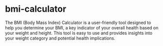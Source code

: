 # bmi-calculator
The BMI (Body Mass Index) Calculator is a user-friendly tool designed to help you determine your BMI, a key indicator of your overall health based on your weight and height. This tool is easy to use and provides insights into your weight category and potential health implications.

